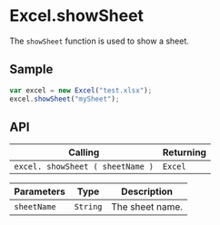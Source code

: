 # Excel.showSheet

The `showSheet` function is used to show a sheet.

## Sample

```javascript
var excel = new Excel("test.xlsx");
excel.showSheet("mySheet");
```

## API

| Calling | Returning |
|---|---|
| `excel. showSheet ( sheetName )` | `Excel` |

| Parameters | Type | Description |
|---|---|---|
| `sheetName` | `String` | The sheet name. |